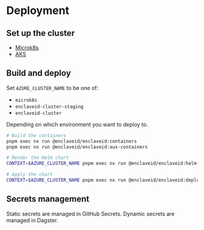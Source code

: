 # Deployment

## Set up the cluster

- [Microk8s](microk8s.md)
- [AKS](aks.md)

## Build and deploy

Set `AZURE_CLUSTER_NAME` to be one of:

- `microk8s`
- `enclaveid-cluster-staging`
- `enclaveid-cluster`

Depending on which environment you want to deploy to.

```bash
# Build the containers
pnpm exec nx run @enclaveid/enclaveid:containers
pnpm exec nx run @enclaveid/enclaveid:aux-containers

# Render the Helm chart
CONTEXT=$AZURE_CLUSTER_NAME pnpm exec nx run @enclaveid/enclaveid:helm-chart

# Apply the chart
CONTEXT=$AZURE_CLUSTER_NAME pnpm exec nx run @enclaveid/enclaveid:deploy
```

## Secrets management

Static secrets are managed in GitHub Secrets. Dynamic secrets are managed in Dagster.
